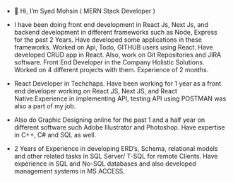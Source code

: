 - 👋 Hi, I’m Syed Mohsin ( MERN Stack Developer )

- I have been doing front end development in React Js, Next Js, and backend development in different frameworks such as Node, Express for the past 2 Years. Have developed some applications in these frameworks. Worked on Api, Todo, GITHUB users using React. Have developed CRUD app in React. Also, work on Git Repositories and JIRA software.
Front End Developer in the Company Holistic Solutions. Worked on 4 different projects with them. Experience of 2 months.

- React Developer in Techchaps. Have been working for 1 year as a front end developer working on React JS, Next JS, and React Native.Experience in implementing API, testing API using POSTMAN was also a part of my job.

- Also do Graphic Designing online for the past 1 and a half year on different software such Adobe Illustrator and Photoshop. Have expertise in C++, C# and SQL as well.

- 2 Years of Experience in developing ERD’s, Schema, relational models and other related tasks in SQL Server/ T-SQL for remote Clients. Have experience in SQL and No-SQL databases and also developed management systems in MS ACCESS.
